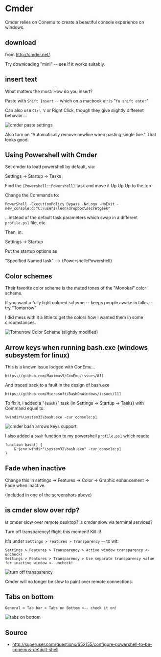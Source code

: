 # Cmder 

Cmder relies on Conemu to create a beautiful console experience on windows. 

## download

from <http://cmder.net/> 

Try downloading "mini" -- see if it works suitably.


## insert text

What matters the most: How do you insert?

Paste with `Shift Insert` -- which on a macbook air is "`fn shift enter`"

Can also use `Ctrl V` or Right Click, though they give slightly different behavior....

![cmder paste settings](CmdEr_Paste_Settings.png)

Also turn on "Automatically remove newline when pasting single line." That looks good.


## Using Powershell with Cmder

Set cmder to load powershell by default, via:

Settings -> Startup -> Tasks

Find the `{Powershell::Powershell}` task and move it Up Up Up to the top.

Change the Commands to:

    PowerShell -ExecutionPolicy Bypass -NoLogo -NoExit -new_console:d:"C:\users\leon\dropbox\secretgeek"

...instead of the default task parameters which swap in a different `profile.ps1` file, etc.

Then, in:

Settings -> Startup

Put the startup options as

"Specified Named task" --> {Powershell::Powershell}


## Color schemes

Their favorite color scheme is the muted tones of the "Monokai" color scheme.

If you want a fully light colored scheme -- keeps people awake in talks -- try "Tomorrow"

I did mess with it a little to get the colors how I wanted them in some circumstances.

![Tomorrow Color Scheme (slightly modified)](CmdEr_Color_Scheme_Based_On_Tomorrow.png)


## Arrow keys when running bash.exe (windows subsystem for linux)

This is a known issue lodged with ConEmu...

    https://github.com/Maximus5/ConEmu/issues/811

And traced back to a fault in the design of bash.exe

    https://github.com/Microsoft/BashOnWindows/issues/111

To fix it, I added a "`{Bash}`" task (in Settings -> Startup -> Tasks) with Command equal to:

    %windir%\system32\bash.exe -cur_console:p1   

![cmder bash arrows keys support](CmdEr_Bash.png)    
    
I also added a `bash` function to my powershell `profile.ps1` which reads:

    function bash() {
        & $env:windir"\system32\bash.exe" -cur_console:p1
    }
    

## Fade when inactive

Change this in settings -> Features -> Color -> Graphic enhancement -> Fade when inactive.

(Included in one of the screenshots above)


## is cmder slow over rdp? 

is cmder slow over remote desktop? is cmder slow via terminal services?

Turn off transparency! Right this moment! Kill it!

It's under `Settings > Features > Transparency` -- to wit:

	Settings > Features > Transparency > Active window transparency <- uncheck!
	Settings > Features > Transparency > Use separate transparency value for inactive window <- uncheck!


![turn off transparency](cmder_rdp_speed.png)

Cmder will no longer be slow to paint over remote connections.

## Tabs on bottom


    General > Tab bar > Tabs on Bottom <-- check it on!
	
![tabs on bottom](cmder_tabs_on_bottom.png)

    
## Source

 * <http://superuser.com/questions/652155/configure-powershell-to-be-conemus-default-shell>
 